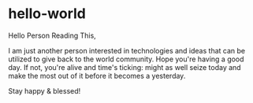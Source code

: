 # hello-world

Hello Person Reading This,

I am just another person interested in technologies and ideas that can be utilized to give back to the world community.
Hope you're having a good day. If not, you're alive and time's ticking: might as well seize today and make the most out of it before it becomes a yesterday.

Stay happy & blessed!



